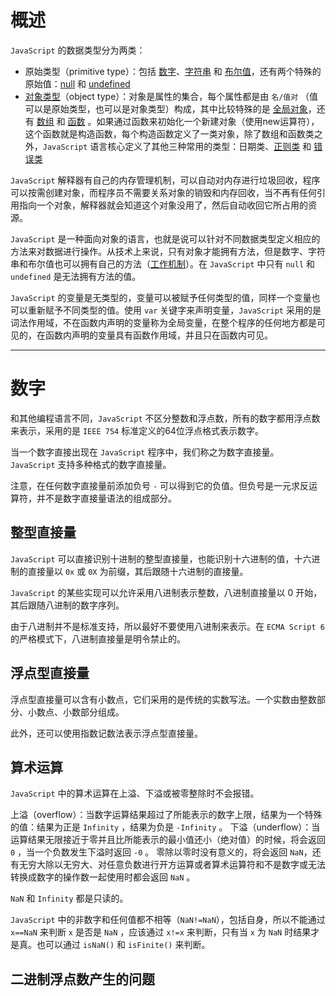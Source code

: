 
# 概述
 `JavaScript` 的数据类型分为两类：
- 原始类型（primitive type）：包括 [数字](#num)、[字符串](#string) 和 [布尔值](#bool)，还有两个特殊的原始值：[null](#null) 和 [undefined](#undefined)
- [对象类型](#第六章待补充)（object type）：对象是属性的集合，每个属性都是由 `名/值对` （值可以是原始类型，也可以是对象类型）构成，其中比较特殊的是 [全局对象](#global)，还有 [数组](#第七章待补充) 和 [函数](#第八章待补充) 。如果通过函数来初始化一个新建对象（使用new运算符），这个函数就是构造函数，每个构造函数定义了一类对象，除了数组和函数类之外，`JavaScript` 语言核心定义了其他三种常用的类型：日期类、[正则类](#第十章待补充) 和 [错误类](#第九章待补充)

`JavaScript` 解释器有自己的内存管理机制，可以自动对内存进行垃圾回收，程序可以按需创建对象，而程序员不需要关系对象的销毁和内存回收，当不再有任何引用指向一个对象，解释器就会知道这个对象没用了，然后自动收回它所占用的资源。

`JavaScript` 是一种面向对象的语言，也就是说可以针对不同数据类型定义相应的方法来对数据进行操作。从技术上来说，只有对象才能拥有方法，但是数字、字符串和布尔值也可以拥有自己的方法（[工作机制](#3.6待补充)）。在 `JavaScript` 中只有 `null` 和 `undefined` 是无法拥有方法的值。

`JavaScript` 的变量是无类型的，变量可以被赋予任何类型的值，同样一个变量也可以重新赋予不同类型的值。使用 `var` 关键字来声明变量，`JavaScript` 采用的是词法作用域，不在函数内声明的变量称为全局变量，在整个程序的任何地方都是可见的，在函数内声明的变量具有函数作用域，并且只在函数内可见。

---------
<h1 id="num">数字</h1>

和其他编程语言不同，`JavaScript` 不区分整数和浮点数，所有的数字都用浮点数来表示，采用的是 `IEEE 754` 标准定义的64位浮点格式表示数字。

当一个数字直接出现在 `JavaScript` 程序中，我们称之为数字直接量。 `JavaScript` 支持多种格式的数字直接量。

注意，在任何数字直接量前添加负号 `-` 可以得到它的负值。但负号是一元求反运算符，并不是数字直接量语法的组成部分。

## 整型直接量

`JavaScript` 可以直接识别十进制的整型直接量，也能识别十六进制的值，十六进制的直接量以 `0x` 或 `0X` 为前缀，其后跟随十六进制的直接量。

`JavaScript` 的某些实现可以允许采用八进制表示整数，八进制直接量以 0 开始，其后跟随八进制的数字序列。

由于八进制并不是标准支持，所以最好不要使用八进制来表示。在 `ECMA Script 6` 的严格模式下，八进制直接量是明令禁止的。

## 浮点型直接量

浮点型直接量可以含有小数点，它们采用的是传统的实数写法。一个实数由整数部分、小数点、小数部分组成。

此外，还可以使用指数记数法表示浮点型直接量。

## 算术运算

`JavaScript` 中的算术运算在上溢、下溢或被零整除时不会报错。

上溢（overflow）：当数字运算结果超过了所能表示的数字上限，结果为一个特殊的值：结果为正是 `Infinity` ，结果为负是 `-Infinity` 。
下溢（underflow）：当运算结果无限接近于零并且比所能表示的最小值还小（绝对值）的时候，将会返回 `0` ，当一个负数发生下溢时返回 `-0` 。
零除以零时没有意义的，将会返回 `NaN`，还有无穷大除以无穷大、对任意负数进行开方运算或者算术运算符和不是数字或无法转换成数字的操作数一起使用时都会返回 `NaN` 。

`NaN` 和 `Infinity` 都是只读的。

`JavaScript` 中的非数字和任何值都不相等（`NaN!=NaN`），包括自身，所以不能通过 `x==NaN` 来判断 `x` 是否是 `NaN` ，应该通过 `x!=x` 来判断，只有当 `x` 为 `NaN` 时结果才是真。也可以通过 `isNaN()` 和 `isFinite()` 来判断。

## 二进制浮点数产生的问题

